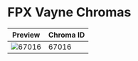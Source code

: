 # FPX Vayne Chromas

| Preview | Chroma ID |
|---------|-----------|
| ![67016](https://raw.communitydragon.org/latest/plugins/rcp-be-lol-game-data/global/default/v1/champion-chroma-images/67/67016.png) | 67016 |